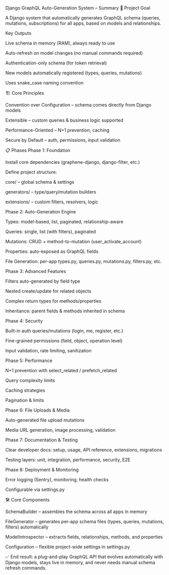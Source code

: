 Django GraphQL Auto-Generation System – Summary
🎯 Project Goal

A Django system that automatically generates GraphQL schema (queries, mutations, subscriptions) for all apps, based on models and relationships.

Key Outputs

Live schema in memory (RAM), always ready to use

Auto-refresh on model changes (no manual commands required)

Authentication-only schema (for token retrieval)

New models automatically registered (types, queries, mutations)

Uses snake_case naming convention

🏗️ Core Principles

Convention over Configuration – schema comes directly from Django models

Extensible – custom queries & business logic supported

Performance-Oriented – N+1 prevention, caching

Secure by Default – auth, permissions, input validation

📋 Phases
Phase 1: Foundation

Install core dependencies (graphene-django, django-filter, etc.)

Define project structure:

core/ – global schema & settings

generators/ – type/query/mutation builders

extensions/ – custom filters, resolvers, logic

Phase 2: Auto-Generation Engine

Types: model-based, list, paginated, relationship-aware

Queries: single, list (with filters), paginated

Mutations: CRUD + method-to-mutation (user_activate_account)

Properties: auto-exposed as GraphQL fields

File Generation: per-app types.py, queries.py, mutations.py, filters.py, etc.

Phase 3: Advanced Features

Filters auto-generated by field type

Nested create/update for related objects

Complex return types for methods/properties

Inheritance: parent fields & methods inherited in schema

Phase 4: Security

Built-in auth queries/mutations (login, me, register, etc.)

Fine-grained permissions (field, object, operation level)

Input validation, rate limiting, sanitization

Phase 5: Performance

N+1 prevention with select_related / prefetch_related

Query complexity limits

Caching strategies

Pagination & limits

Phase 6: File Uploads & Media

Auto-generated file upload mutations

Media URL generation, image processing, validation

Phase 7: Documentation & Testing

Clear developer docs: setup, usage, API reference, extensions, migrations

Testing layers: unit, integration, performance, security, E2E

Phase 8: Deployment & Monitoring

Error logging (Sentry), monitoring, health checks

Configurable via settings.py

🛠️ Core Components

SchemaBuilder – assembles the schema across all apps in memory

FileGenerator – generates per-app schema files (types, queries, mutations, filters) automatically

ModelIntrospector – extracts fields, relationships, methods, and properties

Configuration – flexible project-wide settings in settings.py

✅ End result: a plug-and-play GraphQL API that evolves automatically with Django models, stays live in memory, and never needs manual schema refresh commands.